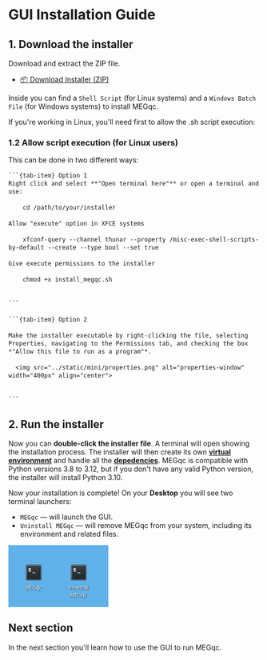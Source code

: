 # GUI Installation Guide

## 1. Download the installer
Download and extract the ZIP file. 

* [📦 Download Installer (ZIP)](https://github.com/ANCPLabOldenburg/MEGqc/raw/main/installers/installers.zip)

Inside you can find a `Shell Script` (for Linux systems) and a `Windows Batch File` (for Windows systems) to install MEGqc.

If you're working in Linux, you'll need first to allow the .sh script execution:
  
### 1.2 Allow script execution (for Linux users)
This can be done in two different ways:

````{tab-set}
```{tab-item} Option 1
Right click and select **"Open terminal here"** or open a terminal and use:

    cd /path/to/your/installer

Allow "execute" option in XFCE systems

    xfconf-query --channel thunar --property /misc-exec-shell-scripts-by-default --create --type bool --set true

Give execute permissions to the installer

    chmod +x install_megqc.sh


```

```{tab-item} Option 2

Make the installer executable by right-clicking the file, selecting Properties, navigating to the Permissions tab, and checking the box *"Allow this file to run as a program"*.

  <img src="../static/mini/properties.png" alt="properties-window" width="400px" align="center">


```
````

  
## 2. **Run the installer**
Now you can **double-click the installer file**. A terminal will open showing the installation process. The installer will then create its own [**virtual environment**](../extra/environment.md) and handle all the [**depedencies**](../extra/details.md). MEGqc is compatible with Python versions 3.8 to 3.12, but if you don't have any valid Python version, the installer will install Python 3.10. 

Now your installation is complete! On your **Desktop** you will see two terminal launchers:
* `MEGqc` — will launch the GUI.
* `Uninstall MEGqc`  — will remove MEGqc from your system, including its environment and related files.

<img src="../static/mini/desktop.png" alt="desktop-icons" width="200px" align="center">


## Next section

In the next section you'll learn how to use the GUI to run MEGqc.

